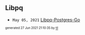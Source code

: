 ## Libpq


* <code>May 05, 2021</code> [Libpq-Postgres-Go](2021-05-05T17-15-06-libpq-postgres-go.md)

<sup><sub>generated 27 Jun 2021 21:10:35 by <a href='https://github.com/senorprogrammer/til'>til</a></sub></sup>
